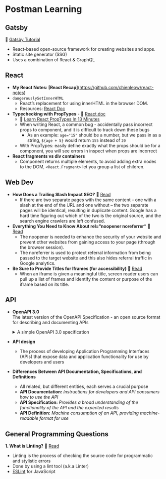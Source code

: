 # Postman Learning

## Gatsby
🎥 [Gatsby Tutorial](https://youtube.com/playlist?list=PL4cUxeGkcC9hw1g77I35ZivVLe8k2nvjB)
- React-based open-source framework for creating websites and apps.
- Static site generator (SSG)
- Uses a combination of React & GraphQL

## React
- **My React Notes: [React Recap]**(https://github.com/chienleow/react-notes)
- `dangerouslySetInnerHTML`
  -  React’s replacement for using innerHTML in the browser DOM.
  -  Resources: [React Doc](https://reactjs.org/docs/dom-elements.html#dangerouslysetinnerhtml)
- **Typechecking with PropTypes** - 📖 [React doc](https://reactjs.org/docs/typechecking-with-proptypes.html)
  - 🎥 [Learn React PropTypes In 13 Minutes](https://www.youtube.com/watch?v=cx0S8JyiVxc)
  - When writing React, a common bug - accidentally pass incorrect props to component, and it is difficult to track down these bugs
    - As an example: `age="15"` should be a number, but we pass in as a string, `${age + 5}` would return `155` instead of `20`
  - With PropTypes: easily define exactly what the props should be for a component, you will see errors in inspect when props are incorrect
- **React fragments vs div containers**
  - Component returns multiple elements, to avoid adding extra nodes to the DOM, `<React.Fragment>` let you group a list of children.

## Web Dev
- **How Does a Trailing Slash Impact SEO?** 📖 [Read](https://www.safaridigital.com.au/blog/trailing-slash-seo/)
  - If there are two separate pages with the same content – one with a slash at the end of the URL and one without – the two separate pages will be identical, resulting in duplicate content. Google has a hard time figuring out which of the two is the original source, and the search engine crawlers are left confused.
- **Everything You Need to Know About rel=”noopener noreferrer”** 📖 [Read](https://clever-solution.com/everything-you-need-to-know-about-rel-noopener-noreferrer-tags-purpose-benefits-and-seo-impact/)
  - The noopener is needed to enhance the security of your website and prevent other websites from gaining access to your page (through the browser session).
  - The noreferrer is used to protect referral information from being passed to the target website and this also hides referral traffic in Google analytics.
- **Be Sure to Provide Titles for Iframes (for accessibility)** 📖 [Read](https://dequeuniversity.com/tips/provide-iframe-titles)
  -  When an iframe is given a meaningful title, screen reader users can pull up a list of frames and identify the content or purpose of the iframe based on its title.

## API
- **OpenAPI 3.0**
  <br>The latest version of the OpenAPI Specification - an open source format for describing and documenting APIs
  <details><summary>A simple OpenAPI 3.0 specification</summary>
  <p>
  
  ```
  openapi: 3.0.0
  info:
    version: 1.0.0
    title: Sample API
    description: A sample API to illustrate OpenAPI concepts
  paths:
    /list:
      get:
        description: Returns a list of stuff              
        responses:
          '200':
            description: Successful response
  ```
  </p>
  </details>

- **API design**
  - The process of developing Application Programming Interfaces (APIs) that expose data and application functionality for use by developers and users
  
- **Differences Between API Documentation, Specifications, and Definitions**
  - All related, but different entities, each serves a crucial purpose
  - **API Documentation:** _Instructions for developers and API consumers how to use the API_
  - **API Specification:** _Provides a broad understanding of the functionality of the API and the expected results_
  - **API Definition:** _Machine consumption of an API, providing machine-readable format for use_

## General Programming Questions
**1. What is Linting?** 📖 [Read](https://www.perforce.com/blog/qac/what-lint-code-and-why-linting-important)
- Linting is the process of checking the source code for programmatic and stylistic errors
- Done by using a lint tool (a.k.a Linter)
- [ESLint](https://eslint.org/) for JavaScript
